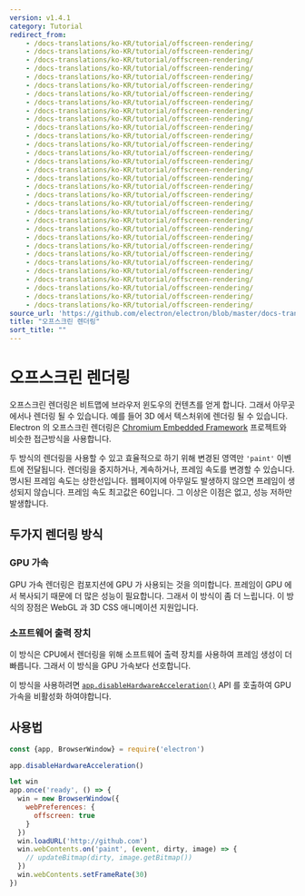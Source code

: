 ```yaml
---
version: v1.4.1
category: Tutorial
redirect_from:
    - /docs-translations/ko-KR/tutorial/offscreen-rendering/
    - /docs-translations/ko-KR/tutorial/offscreen-rendering/
    - /docs-translations/ko-KR/tutorial/offscreen-rendering/
    - /docs-translations/ko-KR/tutorial/offscreen-rendering/
    - /docs-translations/ko-KR/tutorial/offscreen-rendering/
    - /docs-translations/ko-KR/tutorial/offscreen-rendering/
    - /docs-translations/ko-KR/tutorial/offscreen-rendering/
    - /docs-translations/ko-KR/tutorial/offscreen-rendering/
    - /docs-translations/ko-KR/tutorial/offscreen-rendering/
    - /docs-translations/ko-KR/tutorial/offscreen-rendering/
    - /docs-translations/ko-KR/tutorial/offscreen-rendering/
    - /docs-translations/ko-KR/tutorial/offscreen-rendering/
    - /docs-translations/ko-KR/tutorial/offscreen-rendering/
    - /docs-translations/ko-KR/tutorial/offscreen-rendering/
    - /docs-translations/ko-KR/tutorial/offscreen-rendering/
    - /docs-translations/ko-KR/tutorial/offscreen-rendering/
    - /docs-translations/ko-KR/tutorial/offscreen-rendering/
    - /docs-translations/ko-KR/tutorial/offscreen-rendering/
    - /docs-translations/ko-KR/tutorial/offscreen-rendering/
    - /docs-translations/ko-KR/tutorial/offscreen-rendering/
    - /docs-translations/ko-KR/tutorial/offscreen-rendering/
    - /docs-translations/ko-KR/tutorial/offscreen-rendering/
    - /docs-translations/ko-KR/tutorial/offscreen-rendering/
    - /docs-translations/ko-KR/tutorial/offscreen-rendering/
    - /docs-translations/ko-KR/tutorial/offscreen-rendering/
    - /docs-translations/ko-KR/tutorial/offscreen-rendering/
    - /docs-translations/ko-KR/tutorial/offscreen-rendering/
    - /docs-translations/ko-KR/tutorial/offscreen-rendering/
    - /docs-translations/ko-KR/tutorial/offscreen-rendering/
    - /docs-translations/ko-KR/tutorial/offscreen-rendering/
    - /docs-translations/ko-KR/tutorial/offscreen-rendering/
    - /docs-translations/ko-KR/tutorial/offscreen-rendering/
source_url: 'https://github.com/electron/electron/blob/master/docs-translations/ko-KR/tutorial/offscreen-rendering.md'
title: "오프스크린 렌더링"
sort_title: ""
---
```


# 오프스크린 렌더링

오프스크린 렌더링은 비트맵에 브라우저 윈도우의 컨텐츠를 얻게 합니다. 그래서
아무곳에서나 렌더링 될 수 있습니다. 예를 들어 3D 에서 텍스처위에 렌더링 될 수
있습니다. Electron 의 오프스크린 렌더링은 [Chromium Embedded Framework](https://bitbucket.org/chromiumembedded/cef)
프로젝트와 비슷한 접근방식을 사용합니다.

두 방식의 렌더링을 사용할 수 있고 효율적으로 하기 위해 변경된 영역만 `'paint'`
이벤트에 전달됩니다. 렌더링을 중지하거나, 계속하거나, 프레임 속도를 변경할 수
있습니다. 명시된 프레임 속도는 상한선입니다. 웹페이지에 아무일도 발생하지
않으면 프레임이 생성되지 않습니다. 프레임 속도 최고값은 60입니다. 그 이상은
이점은 없고, 성능 저하만 발생합니다.

## 두가지 렌더링 방식

### GPU 가속

GPU 가속 렌더링은 컴포지션에 GPU 가 사용되는 것을 의미합니다. 프레임이 GPU 에서
복사되기 때문에 더 많은 성능이 필요합니다. 그래서 이 방식이 좀 더 느립니다.
이 방식의 장점은 WebGL 과 3D CSS 애니메이션 지원입니다.

### 소프트웨어 출력 장치

이 방식은 CPU에서 렌더링을 위해 소프트웨어 출력 장치를 사용하여 프레임 생성이
더 빠릅니다. 그래서 이 방식을 GPU 가속보다 선호합니다.

이 방식을 사용하려면 [`app.disableHardwareAcceleration()`][disablehardwareacceleration]
API 를 호출하여 GPU 가속을 비활성화 하여야합니다.

## 사용법

``` javascript
const {app, BrowserWindow} = require('electron')

app.disableHardwareAcceleration()

let win
app.once('ready', () => {
  win = new BrowserWindow({
    webPreferences: {
      offscreen: true
    }
  })
  win.loadURL('http://github.com')
  win.webContents.on('paint', (event, dirty, image) => {
    // updateBitmap(dirty, image.getBitmap())
  })
  win.webContents.setFrameRate(30)
})
```

[disablehardwareacceleration]: http://tinydew4.github.io/electron-ko/docs/api/app#appdisablehardwareacceleration
